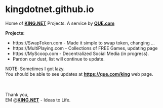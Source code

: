 # kingdotnet.github.io

Home of <a href="https://king.net"><b>KING.NET</b></a> Projects. A service by <a href="https://que.com"><b>QUE.com</b></a>

<b>Projects:</b>
<ul>
  <li>https://SwapToken.com - Made it simple to swap token, changing ...</li>
  <li>https://MultiPlaying.com - Collections of FREE Games, updating page</li>
  <li>https://MyScoop.com - Decentralized Social Media (in progress).</li>
  <li>Pardon our dust, list will continue to update.</li>
</ul>
<p>
NOTE: Sometimes I got lazy.<br \>
You should be able to see updates at <a href="https://que.com/king"><b>https://que.com/king</b></a> web page.
</p>
<br \>
<br \>
Thank you,<br \>
EM @<a href="https://king.net"><b>KING.NET</b></a> - Ideas to Life.

  
